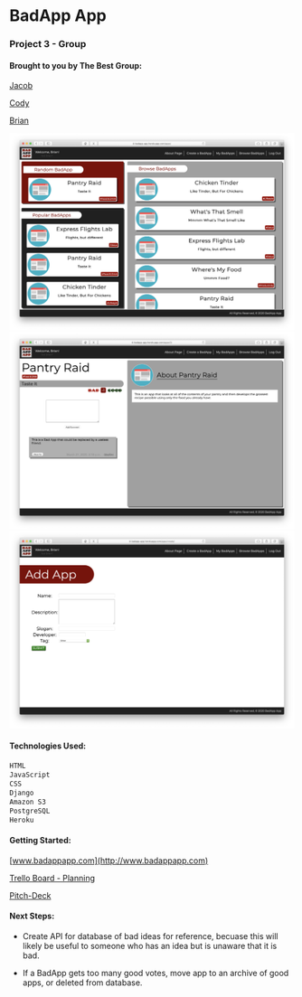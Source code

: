 <h1>BadApp App</h1>
<h3>Project 3 - Group</h3>

<h4>Brought to you by The Best Group:</h4>


[Jacob](https://github.com/LaunchPad90)

[Cody](https://github.com/CodyLHart)

[Brian](https://github.com/brianbellini)


![Screen Capture1](main_app/static/ScreenCaps/ScreenShot1.png)
![Screen Capture2](main_app/static/ScreenCaps/ScreenShot2.png)
![Screen Capture3](main_app/static/ScreenCaps/ScreenShot3.png)

<h4>Technologies Used:</h4>

  	HTML
  	JavaScript
    CSS
    Django
    Amazon S3
    PostgreSQL
    Heroku




<h4>Getting Started:</h4>

[www.badappapp.com](http://www.badappapp.com)
	
[Trello Board - Planning](https://trello.com/b/9h6jCBzr/user-stories)

[Pitch-Deck](https://docs.google.com/presentation/d/1fcqI8YcUExeqlxLOi6gl843j50fqCdhSCQAcK9YTn9Y/present?usp=sharing)


<h4>Next Steps:</h4>

  * Create API for database of bad ideas for reference, becuase this will likely be useful to someone who has an idea but is unaware that it is bad.

  * If a BadApp gets too many good votes, move app to an archive of good apps, or deleted from database.

